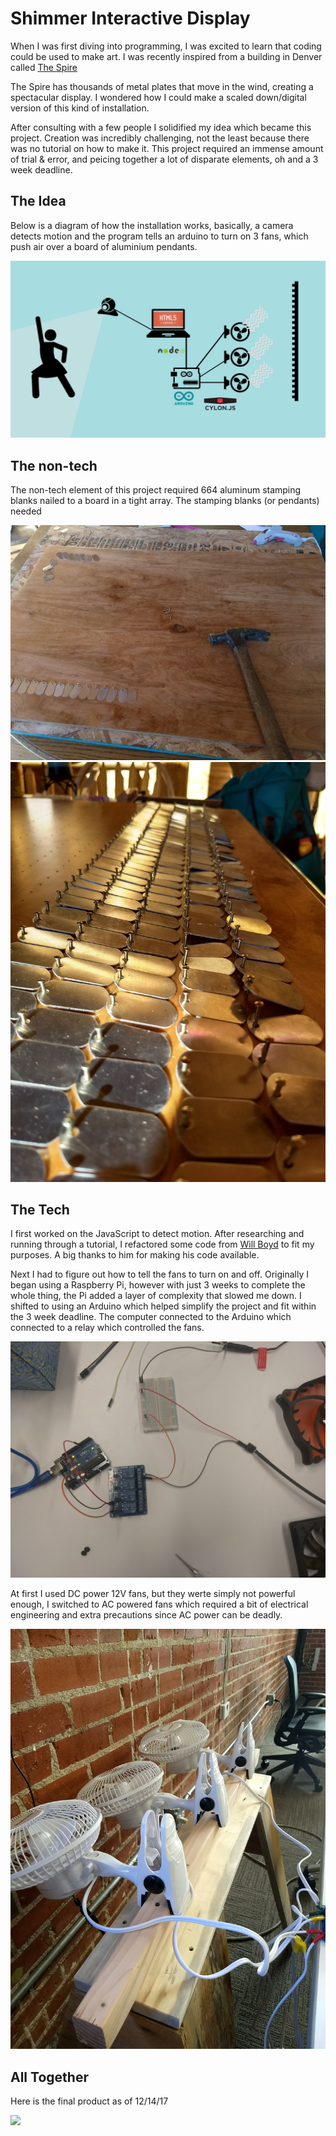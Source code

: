 # Shimmer Interactive Display

When I was first diving into programming, I was excited to learn that coding could be used to make art. 
I was recently inspired from a building in Denver called [The Spire](https://github.com/jonathanherring/kinetic-display/blob/master/spire.gif)


The Spire has thousands of metal plates that move in the wind, creating a spectacular display. I wondered how I could make a 
scaled down/digital version of this kind of installation.

After consulting with a few people I solidified my idea which became this project. Creation was incredibly challenging,
not the least because there was no tutorial on how to make it. This project required an immense amount of trial & error, and
peicing together a lot of disparate elements, oh and a 3 week deadline.

## The Idea

Below is a diagram of how the installation works, basically, a camera detects motion and the program tells an arduino to turn on 3 fans, which push air over a board of aluminium pendants.

![](https://github.com/jonathanherring/kinetic-display/blob/master/project%20diagram.jpg)

## The non-tech

The non-tech element of this project required 664 aluminum stamping blanks nailed to a board in a tight array. 
The stamping blanks (or pendants) needed 

![](https://github.com/jonathanherring/kinetic-display/blob/master/board%201.jpg)
![](https://github.com/jonathanherring/kinetic-display/blob/master/board%202.jpg)

## The Tech

I first worked on the JavaScript to detect motion. After researching and running through a tutorial, I refactored some code from [Will Boyd](https://github.com/lonekorean) to fit my purposes. A big thanks to him for making his code available.

Next I had to figure out how to tell the fans to turn on and off. Originally I began using a Raspberry Pi, however with just 3 weeks to complete the whole thing, the Pi added a layer of complexity that slowed me down. I shifted to using an Arduino which helped simplify the project and fit within the 3 week deadline. The computer connected to the Arduino which connected to a relay which controlled the fans. 

![](https://github.com/jonathanherring/kinetic-display/blob/master/arduinoStuff.jpg)

At first I used DC power 12V fans, but they werte simply not powerful enough, I switched to AC powered fans which required a bit of electrical engineering and extra precautions since AC power can be deadly.

![](https://github.com/jonathanherring/kinetic-display/blob/master/fansWired.jpg)

## All Together

Here is the final product as of 12/14/17

![](https://github.com/jonathanherring/kinetic-display/blob/master/shimmer2.gif)
